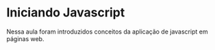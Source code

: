 # Iniciando Javascript

Nessa aula foram introduzidos conceitos da aplicação de javascript em páginas web.